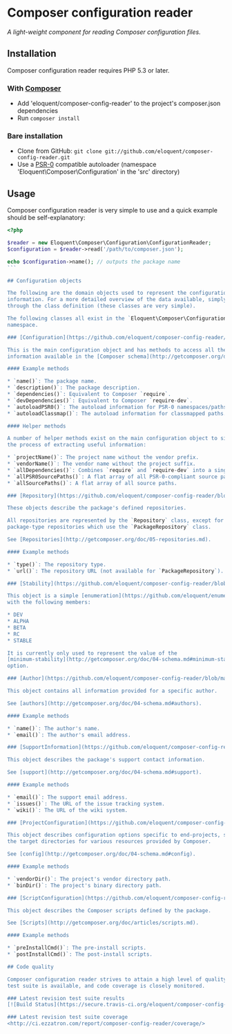 # Composer configuration reader

*A light-weight component for reading Composer configuration files.*

## Installation

Composer configuration reader requires PHP 5.3 or later.

### With [Composer](http://getcomposer.org/)

* Add 'eloquent/composer-config-reader' to the project's composer.json
  dependencies
* Run `composer install`

### Bare installation

* Clone from GitHub: `git clone git://github.com/eloquent/composer-config-reader.git`
* Use a [PSR-0](https://github.com/php-fig/fig-standards/blob/master/accepted/PSR-0.md)
  compatible autoloader (namespace 'Eloquent\Composer\Configuration' in the
  'src' directory)

## Usage

Composer configuration reader is very simple to use and a quick example should
be self-explanatory:

````php
<?php

$reader = new Eloquent\Composer\Configuration\ConfigurationReader;
$configuration = $reader->read('/path/to/composer.json');

echo $configuration->name(); // outputs the package name
```

## Configuration objects

The following are the domain objects used to represent the configuration
information. For a more detailed overview of the data available, simply look
through the class definition (these classes are very simple).

The following classes all exist in the `Eloquent\Composer\Configuration\Domain`
namespace.

### [Configuration](https://github.com/eloquent/composer-config-reader/blob/master/src/Eloquent/Composer/Configuration/Domain/Configuration.php)

This is the main configuration object and has methods to access all the
information available in the [Composer schema](http://getcomposer.org/doc/04-schema.md).

#### Example methods

* `name()`: The package name.
* `description()`: The package description.
* `dependencies()`: Equivalent to Composer `require`.
* `devDependencies()`: Equivalent to Composer `require-dev`.
* `autoloadPSR0()`: The autoload information for PSR-0 namespaces/paths.
* `autoloadClassmap()`: The autoload information for classmapped paths.

#### Helper methods

A number of helper methods exist on the main configuration object to simplify
the process of extracting useful information:

* `projectName()`: The project name without the vendor prefix.
* `vendorName()`: The vendor name without the project suffix.
* `allDependencies()`: Combines `require` and `require-dev` into a single array.
* `allPSR0SourcePaths()`: A flat array of all PSR-0-compliant source paths.
* `allSourcePaths()`: A flat array of all source paths.

### [Repository](https://github.com/eloquent/composer-config-reader/blob/master/src/Eloquent/Composer/Configuration/Domain/Repository.php), [PackageRepository](https://github.com/eloquent/composer-config-reader/blob/master/src/Eloquent/Composer/Configuration/Domain/PackageRepository.php)

These objects describe the package's defined repositories.

All repositories are represented by the `Repository` class, except for
package-type repositories which use the `PackageRepository` class.

See [Repositories](http://getcomposer.org/doc/05-repositories.md).

#### Example methods

* `type()`: The repository type.
* `url()`: The repository URL (not available for `PackageRepository`).

### [Stability](https://github.com/eloquent/composer-config-reader/blob/master/src/Eloquent/Composer/Configuration/Domain/Stability.php)

This object is a simple [enumeration](https://github.com/eloquent/enumeration)
with the following members:

* DEV
* ALPHA
* BETA
* RC
* STABLE

It is currently only used to represent the value of the
[minimum-stability](http://getcomposer.org/doc/04-schema.md#minimum-stability)
option.

### [Author](https://github.com/eloquent/composer-config-reader/blob/master/src/Eloquent/Composer/Configuration/Domain/Author.php)

This object contains all information provided for a specific author.

See [authors](http://getcomposer.org/doc/04-schema.md#authors).

#### Example methods

* `name()`: The author's name.
* `email()`: The author's email address.

### [SupportInformation](https://github.com/eloquent/composer-config-reader/blob/master/src/Eloquent/Composer/Configuration/Domain/SupportInformation.php)

This object describes the package's support contact information.

See [support](http://getcomposer.org/doc/04-schema.md#support).

#### Example methods

* `email()`: The support email address.
* `issues()`: The URL of the issue tracking system.
* `wiki()`: The URL of the wiki system.

### [ProjectConfiguration](https://github.com/eloquent/composer-config-reader/blob/master/src/Eloquent/Composer/Configuration/Domain/ProjectConfiguration.php)

This object describes configuration options specific to end-projects, such as
the target directories for various resources provided by Composer.

See [config](http://getcomposer.org/doc/04-schema.md#config).

#### Example methods

* `vendorDir()`: The project's vendor directory path.
* `binDir()`: The project's binary directory path.

### [ScriptConfiguration](https://github.com/eloquent/composer-config-reader/blob/master/src/Eloquent/Composer/Configuration/Domain/ScriptConfiguration.php)

This object describes the Composer scripts defined by the package.

See [Scripts](http://getcomposer.org/doc/articles/scripts.md).

#### Example methods

* `preInstallCmd()`: The pre-install scripts.
* `postInstallCmd()`: The post-install scripts.

## Code quality

Composer configuration reader strives to attain a high level of quality. A full
test suite is available, and code coverage is closely monitored.

### Latest revision test suite results
[![Build Status](https://secure.travis-ci.org/eloquent/composer-config-reader.png)](http://travis-ci.org/eloquent/composer-config-reader)

### Latest revision test suite coverage
<http://ci.ezzatron.com/report/composer-config-reader/coverage/>
